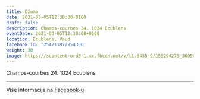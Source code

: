 ```yaml
---
title: Džuma
date: 2021-03-05T12:30:00+0100
draft: false
description: Champs-courbes 24. 1024 Ecublens
eventDate: 2021-03-05T12:30:00+0100
location: Écublens, Vaud
facebook_id: '254713972954306'
weight: 30
image: https://scontent-ord5-1.xx.fbcdn.net/v/t1.6435-9/155294275_3695079563921169_4909597834044538694_n.jpg?_nc_cat=101&ccb=1-7&_nc_sid=9e60e4&_nc_ohc=h0kdmj5xQY4Q7kNvwHUMjsD&_nc_oc=Adn5TUE1LCaA3BwFRdDQy6BwwcyQNfPS2lvvV4aYvBn0lN9FpoyZsaBylv8yxgM8GMU&_nc_zt=23&_nc_ht=scontent-ord5-1.xx&edm=ABTKTjYEAAAA&_nc_gid=krEkOe_1kG9AwQQW5SHnLw&oh=00_AfTUB9_at8JxubSGvz4G4uWTvwoP-ShC2Z33VHaSSi0NSQ&oe=6893FEDB
---
```


Champs-courbes 24. 1024 Ecublens

---

Više informacija na [Facebook-u](https://facebook.com/events/254713972954306)
